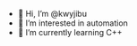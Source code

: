- 👋 Hi, I’m @kwyjibu
- 👀 I’m interested in automation
- 🌱 I’m currently learning C++

<!---
kwyjibu/kwyjibu is a ✨ special ✨ repository because its `README.md` (this file) appears on your GitHub profile.
You can click the Preview link to take a look at your changes.
--->
